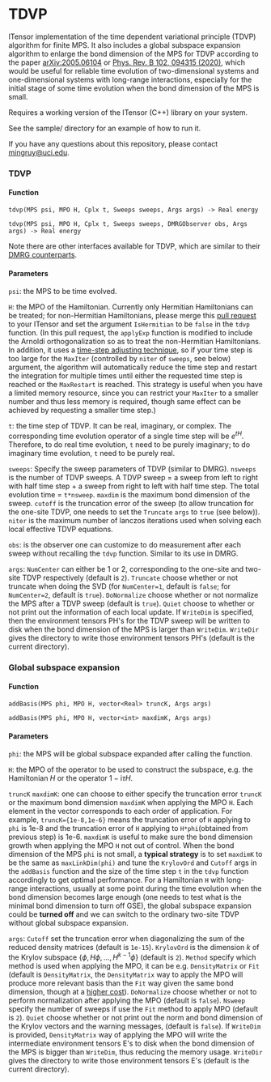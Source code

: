# TDVP
ITensor implementation of the time dependent variational principle (TDVP) algorithm for finite MPS.
It also includes a global subspace expansion algorithm to enlarge the bond dimension of the MPS for TDVP according to the paper [arXiv:2005.06104](https://arxiv.org/abs/2005.06104) or [Phys. Rev. B 102, 094315 (2020)](https://journals.aps.org/prb/abstract/10.1103/PhysRevB.102.094315), which would be useful for reliable time evolution of two-dimensional systems and one-dimensional systems with long-range interactions, especially for the initial stage of some time evolution when the bond dimension of the MPS is small.

Requires a working version of the ITensor (C++) library on your system.

See the sample/ directory for an example of how to run it.

If you have any questions about this repository, please contact <mingruy@uci.edu>.

### TDVP

#### Function
``tdvp(MPS psi, MPO H, Cplx t, Sweeps sweeps, Args args) -> Real energy``

``tdvp(MPS psi, MPO H, Cplx t, Sweeps sweeps, DMRGObserver obs, Args args) -> Real energy``

Note there are other interfaces available for TDVP, which are similar to their [DMRG counterparts](http://itensor.org/docs.cgi?page=classes/dmrg&vers=cppv3).

#### Parameters

`psi`: the MPS to be time evolved.

`H`: the MPO of the Hamiltonian. Currently only Hermitian Hamiltonians can be treated; for non-Hermitian Hamiltonians, please merge this [pull request](https://github.com/ITensor/ITensor/pull/410) to your ITensor and set the argument `IsHermitian` to be `false` in the `tdvp` function. (In this pull request, the `applyExp` function is modified to include the Arnoldi orthogonalization so as to treat the non-Hermitian Hamiltonians. In addition, it uses a [time-step adjusting technique](https://www.maths.uq.edu.au/expokit/paper.pdf), so if your time step is too large for the `MaxIter` (controlled by `niter` of `sweeps`, see below) argument, the algorithm will automatically reduce the time step and restart the integration for multiple times until either the requested time step is reached or the `MaxRestart` is reached. This strategy is useful when you have a limited memory resource, since you can restrict your `MaxIter` to a smaller number and thus less memory is required, though same effect can be achieved by requesting a smaller time step.)

`t`: the time step of TDVP. It can be real, imaginary, or complex. The corresponding time evolution operator of a single time step will be $e^{tH}$. Therefore, to do real time evolution, `t` need to be purely imaginary; to do imaginary time evolution, `t` need to be purely real.

`sweeps`: Specify the sweep parameters of TDVP (similar to DMRG). `nsweeps` is the number of TDVP sweeps. A TDVP sweep = a sweep from left to right with half time step + a sweep from right to left with half time step. The total evolution time = `t*nsweep`. `maxdim` is the maximum bond dimension of the sweep. `cutoff` is the truncation error of the sweep (to allow truncation for the one-site TDVP, one needs to set the `Truncate` `args` to `true` (see below)). `niter` is the maximum number of lanczos iterations used when solving each local effective TDVP equations.

`obs`: is the observer one can customize to do measurement after each sweep without recalling the `tdvp` function. Similar to its use in DMRG.

`args`: `NumCenter` can either be 1 or 2, corresponding to the one-site and two-site TDVP respectively (default is `2`). `Truncate` choose whether or not truncate when doing the SVD (for `NumCenter=1`, default is `false`; for  `NumCenter=2`, default is `true`). `DoNormalize` choose whether or not normalize the MPS after a TDVP sweep (default is `true`). `Quiet` choose to whether or not print out the information of each local update. If `WriteDim` is specified, then the environment tensors PH's for the TDVP sweep will be written to disk when the bond dimension of the MPS is larger than `WriteDim`. `WriteDir` gives the directory to write those environment tensors PH's (default is the current directory).


### Global subspace expansion

#### Function
``addBasis(MPS phi, MPO H, vector<Real> truncK, Args args)``

``addBasis(MPS phi, MPO H, vector<int> maxdimK, Args args)``

#### Parameters
`phi`: the MPS will be global subspace expanded after calling the function.

`H`: the MPO of the operator to be used to construct the subspace, e.g. the Hamiltonian $H$ or the operator $1-\mathrm{i}\tau H$.

`truncK` `maxdimK`: one can choose to either specify the truncation error `truncK` or the maximum bond dimension `maxdimK` when applying the MPO `H`. Each element in the vector corresponds to each order of application. For example, `truncK={1e-8,1e-6}` means the truncation error of `H` applying to `phi` is 1e-8 and the truncation error of `H` applying to `H*phi`(obtained from previous step) is 1e-6. `maxdimK` is useful to make sure the bond dimension growth when applying the MPO `H` not out of control. When the bond dimension of the MPS `phi` is not small, a **typical strategy** is to set `maxdimK` to be the same as `maxLinkDim(phi)` and tune the `KrylovOrd` and `Cutoff` args in the `addBasis` function and the size of the time step `t` in the `tdvp` function accordingly to get optimal performance. For a Hamiltonian `H` with long-range interactions, usually at some point during the time evolution when the bond dimension becomes large enough (one needs to test what is the minimal bond dimension to turn off GSE), the global subspace expansion could be **turned off** and we can switch to the ordinary two-site TDVP without global subspace expansion.

`args`: `Cutoff` set the truncation error when diagonalizing the sum of the reduced density matrices (default is `1e-15`). `KrylovOrd` is the dimension $k$ of the Krylov subspace $\{\phi,H\phi,...,H^{k-1}\phi\}$ (default is `2`). `Method` specify which method is used when applying the MPO, it can be e.g. `DensityMatrix` or `Fit` (default is `DensityMatrix`, the `DensityMatrix` way to apply the MPO will produce more relevant basis than the `Fit` way given the same bond dimension, though at a [higher cost](http://itensor.org/docs.cgi?vers=cppv3&page=classes/mps_mpo_algs)). `DoNormalize` choose whether or not to perform normalization after applying the MPO (default is `false`). `Nsweep` specify the number of sweeps if use the `Fit` method to apply MPO (default is `2`). `Quiet` choose whether or not print out the norm and bond dimension of the Krylov vectors and the warning messages, (default is `false`). If `WriteDim` is provided, `DensityMatrix` way of applying the MPO will write the intermediate environment tensors E's to disk when the bond dimension of the MPS is bigger than `WriteDim`, thus reducing the memory usage. `WriteDir` gives the directory to write those environment tensors E's (default is the current directory).
